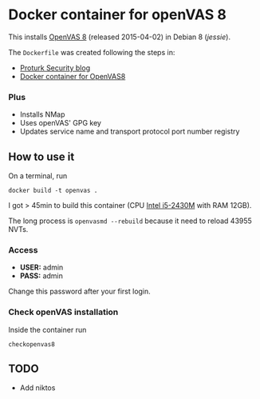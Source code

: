 # Docker container for openVAS 8

This installs [OpenVAS 8](http://www.openvas.org/news_archive.html#openvas8)
(released 2015-04-02) in Debian 8 (*jessie*).

The `Dockerfile` was created following the steps in:

* [Proturk Security blog](http://proturk.com/blog/install-openvas-8-on-debian-8-jessie)
* [Docker container for OpenVAS8](https://github.com/sergekatzmann/openvas8-complete)

### Plus

* Installs NMap
* Uses openVAS' GPG key
* Updates service name and transport protocol port number registry

## How to use it

On a terminal, run

```
docker build -t openvas .
```

I got > 45min to build this container (CPU [Intel i5-2430M](http://ark.intel.com/products/53450) 
with RAM 12GB).

The long process is `openvasmd --rebuild` because it need to reload 43955 NVTs.

### Access

* **USER:** admin
* **PASS:** admin

Change this password after your first login.

### Check openVAS installation

Inside the container run

```
checkopenvas8
```

## TODO

* Add niktos
